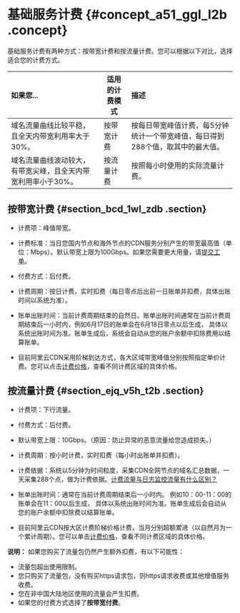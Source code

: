# 基础服务计费 {#concept_a51_ggl_l2b .concept}

基础服务计费有两种方式：按带宽计费和按流量计费。您可以根据以下对比，选择适合您的计费方式。

|如果您...|适用的计费模式|描述|
|:-----|-------|:-|
|域名流量曲线比较平稳，且全天内带宽利用率大于30%。|按带宽计费|按每日带宽峰值计费，每5分钟统计一个带宽峰值，每日得到288个值，取其中的最大值。|
|域名流量曲线波动较大，有带宽尖峰，且全天内带宽利用率小于30%。|按流量计费|按照每小时使用的实际流量计费。|

## 按带宽计费 {#section_bcd_1wl_zdb .section}

-   计费项：峰值带宽。
-   计费标准：当日您国内节点和海外节点的CDN服务分别产生的带宽最高值（单位：Mbps）。默认带宽上限为100Gbps。如果您需要更大用量，请[提交工单](https://workorder.console.aliyun.com/console.htm?lang=&accounttraceid=5daaecdf-57c3-4355-9f19-b01c29d6a471#/ticket/list/)。
-   付费方式：后付费。
-   计费周期：按日计费，实时扣费（每日零点后出前一日账单并扣费，具体出账时间以系统为准）。
-   账单出账时间：当前计费周期结束的自然日。账单出账时间通常在当前计费周期结束后一小时内，例如6月17日的账单会在6月18日零点以后生成， 具体以系统出账时间为准。账单生成后，系统会自动从您的账户余额中扣除费用以结算账单。

-   目前阿里云CDN采用阶梯到达方式，各大区域带宽峰值分别按照指定单价计费。您可以点击[计费价格](https://www.alibabacloud.com/product/cdn/pricing)，查看不同计费区域的具体价格。


## 按流量计费 {#section_ejq_v5h_t2b .section}

-   计费项：下行流量。
-   付费方式：后付费。
-   默认带宽上限：10Gbps。（原因：防止异常的恶意流量给您造成损失。）
-   计费周期：按小时计费，实时扣费（每小时出账单并扣费）。
-   计费依据：系统以5分钟为时间粒度，采集CDN全网节点的域名汇总数据，一天采集288个点，做为计费依据。[计费流量与日志监控流量有什么区别？](https://www.alibabacloud.com/help/zh/faq-detail/40164.htm)
-   账单出账时间：通常在当前计费周期结束后一小时内。 例如10：00-11：00的账单会在11：00以后生成， 具体以系统出账时间为准。账单生成后会自动从您的账户余额中扣除费以结算账单。

-   目前阿里云CDN按大区计费阶梯价格计费，当月分别超额累进（以自然月为一个累计周期）。您可以单击[计费价格](https://www.alibabacloud.com/product/cdn/pricing)，查看不同计费区域的具体价格。


**说明：** 如果您购买了流量包仍然产生额外扣费，有以下可能性：

-   流量包超出使用限制。
-   您只购买了流量包，没有购买https请求包，则https请求收费或其他增值服务收费。
-   您在非中国大陆地区使用的流量会产生扣费。
-   如果您的付费方式选择了**按带宽付费**。

